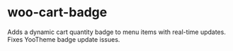 # woo-cart-badge

Adds a dynamic cart quantity badge to menu items with real-time updates. Fixes YooTheme badge update issues.